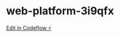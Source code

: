 # web-platform-3i9qfx

[Edit in Codeflow ⚡️](https://stackblitz.com/~/github.com/Dinnur0808/web-platform-3i9qfx)
